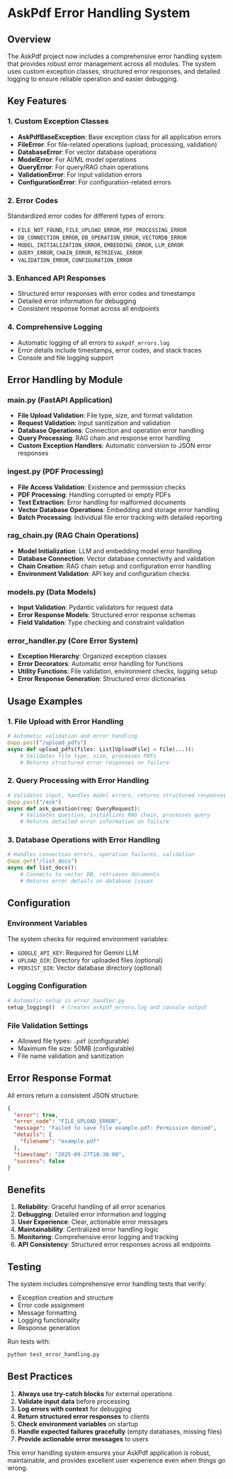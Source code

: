 # AskPdf Error Handling System

## Overview

The AskPdf project now includes a comprehensive error handling system that provides robust error management across all modules. The system uses custom exception classes, structured error responses, and detailed logging to ensure reliable operation and easier debugging.

## Key Features

### 1. Custom Exception Classes
- **AskPdfBaseException**: Base exception class for all application errors
- **FileError**: For file-related operations (upload, processing, validation)
- **DatabaseError**: For vector database operations
- **ModelError**: For AI/ML model operations
- **QueryError**: For query/RAG chain operations
- **ValidationError**: For input validation errors
- **ConfigurationError**: For configuration-related errors

### 2. Error Codes
Standardized error codes for different types of errors:
- `FILE_NOT_FOUND`, `FILE_UPLOAD_ERROR`, `PDF_PROCESSING_ERROR`
- `DB_CONNECTION_ERROR`, `DB_OPERATION_ERROR`, `VECTORDB_ERROR`
- `MODEL_INITIALIZATION_ERROR`, `EMBEDDING_ERROR`, `LLM_ERROR`
- `QUERY_ERROR`, `CHAIN_ERROR`, `RETRIEVAL_ERROR`
- `VALIDATION_ERROR`, `CONFIGURATION_ERROR`

### 3. Enhanced API Responses
- Structured error responses with error codes and timestamps
- Detailed error information for debugging
- Consistent response format across all endpoints

### 4. Comprehensive Logging
- Automatic logging of all errors to `askpdf_errors.log`
- Error details include timestamps, error codes, and stack traces
- Console and file logging support

## Error Handling by Module

### main.py (FastAPI Application)
- **File Upload Validation**: File type, size, and format validation
- **Request Validation**: Input sanitization and validation
- **Database Operations**: Connection and operation error handling
- **Query Processing**: RAG chain and response error handling
- **Custom Exception Handlers**: Automatic conversion to JSON error responses

### ingest.py (PDF Processing)
- **File Access Validation**: Existence and permission checks
- **PDF Processing**: Handling corrupted or empty PDFs
- **Text Extraction**: Error handling for malformed documents
- **Vector Database Operations**: Embedding and storage error handling
- **Batch Processing**: Individual file error tracking with detailed reporting

### rag_chain.py (RAG Chain Operations)
- **Model Initialization**: LLM and embedding model error handling
- **Database Connection**: Vector database connectivity and validation
- **Chain Creation**: RAG chain setup and configuration error handling
- **Environment Validation**: API key and configuration checks

### models.py (Data Models)
- **Input Validation**: Pydantic validators for request data
- **Error Response Models**: Structured error response schemas
- **Field Validation**: Type checking and constraint validation

### error_handler.py (Core Error System)
- **Exception Hierarchy**: Organized exception classes
- **Error Decorators**: Automatic error handling for functions
- **Utility Functions**: File validation, environment checks, logging setup
- **Error Response Generation**: Structured error dictionaries

## Usage Examples

### 1. File Upload with Error Handling
```python
# Automatic validation and error handling
@app.post("/upload_pdfs")
async def upload_pdfs(files: List[UploadFile] = File(...)):
    # Validates file type, size, processes PDFs
    # Returns structured error responses on failure
```

### 2. Query Processing with Error Handling
```python
# Validates input, handles model errors, returns structured responses
@app.post("/ask")
async def ask_question(req: QueryRequest):
    # Validates question, initializes RAG chain, processes query
    # Returns detailed error information on failure
```

### 3. Database Operations with Error Handling
```python
# Handles connection errors, operation failures, validation
@app.get("/list_docs")
async def list_docs():
    # Connects to vector DB, retrieves documents
    # Returns error details on database issues
```

## Configuration

### Environment Variables
The system checks for required environment variables:
- `GOOGLE_API_KEY`: Required for Gemini LLM
- `UPLOAD_DIR`: Directory for uploaded files (optional)
- `PERSIST_DIR`: Vector database directory (optional)

### Logging Configuration
```python
# Automatic setup in error_handler.py
setup_logging()  # Creates askpdf_errors.log and console output
```

### File Validation Settings
- Allowed file types: `.pdf` (configurable)
- Maximum file size: 50MB (configurable)
- File name validation and sanitization

## Error Response Format

All errors return a consistent JSON structure:
```json
{
  "error": true,
  "error_code": "FILE_UPLOAD_ERROR",
  "message": "Failed to save file example.pdf: Permission denied",
  "details": {
    "filename": "example.pdf"
  },
  "timestamp": "2025-09-27T10:30:00",
  "success": false
}
```

## Benefits

1. **Reliability**: Graceful handling of all error scenarios
2. **Debugging**: Detailed error information and logging
3. **User Experience**: Clear, actionable error messages
4. **Maintainability**: Centralized error handling logic
5. **Monitoring**: Comprehensive error logging and tracking
6. **API Consistency**: Structured error responses across all endpoints

## Testing

The system includes comprehensive error handling tests that verify:
- Exception creation and structure
- Error code assignment
- Message formatting
- Logging functionality
- Response generation

Run tests with:
```bash
python test_error_handling.py
```

## Best Practices

1. **Always use try-catch blocks** for external operations
2. **Validate input data** before processing
3. **Log errors with context** for debugging
4. **Return structured error responses** to clients
5. **Check environment variables** on startup
6. **Handle expected failures gracefully** (empty databases, missing files)
7. **Provide actionable error messages** to users

This error handling system ensures your AskPdf application is robust, maintainable, and provides excellent user experience even when things go wrong.